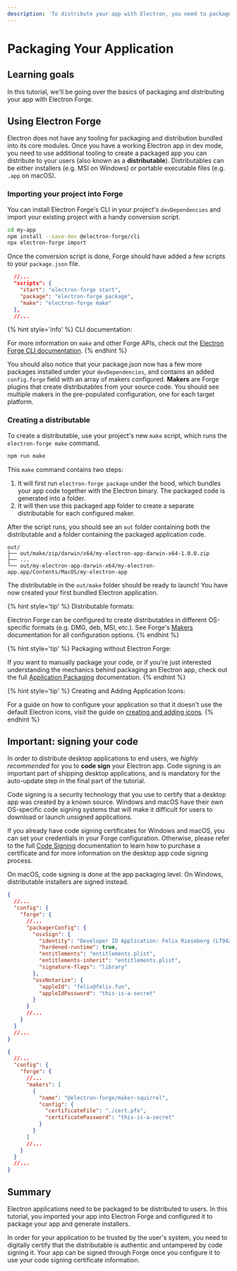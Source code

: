 ```yaml
---
description: 'To distribute your app with Electron, you need to package it and create installers.'
---
```

# Packaging Your Application

## Learning goals

In this tutorial, we'll be going over the basics of packaging and distributing
your app with Electron Forge.

## Using Electron Forge

Electron does not have any tooling for packaging and distribution bundled into its core
modules. Once you have a working Electron app in dev mode, you need to use
additional tooling to create a packaged app you can distribute to your users (also known
as a **distributable**). Distributables can be either installers (e.g. MSI on Windows) or
portable executable files (e.g. `.app` on macOS).

### Importing your project into Forge

You can install Electron Forge's CLI in your project's `devDependencies` and import your
existing project with a handy conversion script.

```sh npm2yarn
cd my-app
npm install --save-dev @electron-forge/cli
npx electron-forge import
```

Once the conversion script is done, Forge should have added a few scripts
to your `package.json` file.

```json title='package.json'
  //...
  "scripts": {
    "start": "electron-forge start",
    "package": "electron-forge package",
    "make": "electron-forge make"
  },
  //...
```

{% hint style='info' %}
CLI documentation:

For more information on `make` and other Forge APIs, check out
the [Electron Forge CLI documentation].
{% endhint %}

You should also notice that your package.json now has a few more packages installed
under your `devDependencies`, and contains an added `config.forge` field with an array
of makers configured. **Makers** are Forge plugins that create distributables from
your source code. You should see multiple makers in the pre-populated configuration,
one for each target platform.

### Creating a distributable

To create a distributable, use your project's new `make` script, which runs the
`electron-forge make` command.

```sh npm2yarn
npm run make
```

This `make` command contains two steps:

1. It will first run `electron-forge package` under the hood, which bundles your app
   code together with the Electron binary. The packaged code is generated into a folder.
1. It will then use this packaged app folder to create a separate distributable for each
   configured maker.

After the script runs, you should see an `out` folder containing both the distributable
and a folder containing the packaged application code.

```plain title='macOS output example'
out/
├── out/make/zip/darwin/x64/my-electron-app-darwin-x64-1.0.0.zip
├── ...
└── out/my-electron-app-darwin-x64/my-electron-app.app/Contents/MacOS/my-electron-app
```

The distributable in the `out/make` folder should be ready to launch! You have now
created your first bundled Electron application.

{% hint style='tip' %}
Distributable formats:

Electron Forge can be configured to create distributables in different OS-specific formats
(e.g. DMG, deb, MSI, etc.). See Forge's [Makers] documentation for all configuration options.
{% endhint %}

{% hint style='tip' %}
Packaging without Electron Forge:

If you want to manually package your code, or if you're just interested understanding the
mechanics behind packaging an Electron app, check out the full [Application Packaging]
documentation.
{% endhint %}


{% hint style='tip' %}
Creating and Adding Application Icons:

For a guide on how to configure your application so that it doesn't use the default Electron icons,
visit the guide on [creating and adding icons].
{% endhint %}
## Important: signing your code

In order to distribute desktop applications to end users, we _highly recommended_ for you
to **code sign** your Electron app. Code signing is an important part of shipping
desktop applications, and is mandatory for the auto-update step in the final part
of the tutorial.

Code signing is a security technology that you use to certify that a desktop app was
created by a known source. Windows and macOS have their own OS-specific code signing
systems that will make it difficult for users to download or launch unsigned applications.

If you already have code signing certificates for Windows and macOS, you can set your
credentials in your Forge configuration. Otherwise, please refer to the full
[Code Signing] documentation to learn how to purchase a certificate and for more information
on the desktop app code signing process.

On macOS, code signing is done at the app packaging level. On Windows, distributable installers
are signed instead.

<Tabs>
  <TabItem value="macos" label="macOS" default>

```json title='package.json' {6-18}
{
  //...
  "config": {
    "forge": {
      //...
      "packagerConfig": {
        "osxSign": {
          "identity": "Developer ID Application: Felix Rieseberg (LT94ZKYDCJ)",
          "hardened-runtime": true,
          "entitlements": "entitlements.plist",
          "entitlements-inherit": "entitlements.plist",
          "signature-flags": "library"
        },
        "osxNotarize": {
          "appleId": "felix@felix.fun",
          "appleIdPassword": "this-is-a-secret"
        }
      }
      //...
    }
  }
  //...
}
```

  </TabItem>
  <TabItem value="windows" label="Windows">

```json title='package.json'  {6-14}
{
  //...
  "config": {
    "forge": {
      //...
      "makers": [
        {
          "name": "@electron-forge/maker-squirrel",
          "config": {
            "certificateFile": "./cert.pfx",
            "certificatePassword": "this-is-a-secret"
          }
        }
      ]
      //...
    }
  }
  //...
}
```

  </TabItem>
</Tabs>

## Summary

Electron applications need to be packaged to be distributed to users. In this tutorial,
you imported your app into Electron Forge and configured it to package your app and
generate installers.

In order for your application to be trusted by the user's system, you need to digitally
certify that the distributable is authentic and untampered by code signing it. Your app
can be signed through Forge once you configure it to use your code signing certificate
information.

[`@electron/osx-sign`]: https://github.com/electron/osx-sign
[application packaging]: https://www.electronjs.org/docs/latest/tutorial/application-distribution
[code signing]: ./code-signing/README.md
[`electron-packager`]: https://github.com/electron/electron-packager
[`electron-winstaller`]: https://github.com/electron/windows-installer
[electron forge]: https://www.electronforge.io
[electron forge cli documentation]: https://www.electronforge.io/cli#commands
[makers]: https://www.electronforge.io/config/makers
[creating and adding icons]: ./create-and-add-icons.md
